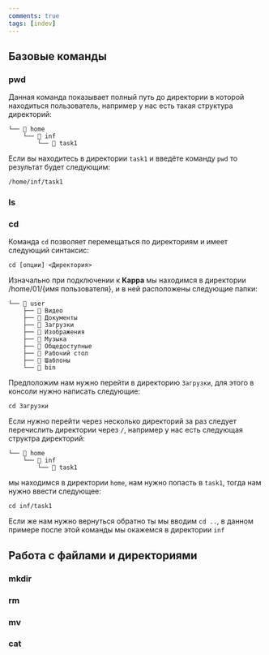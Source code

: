```yaml
---
comments: true
tags: [indev]
---
```


## Базовые команды

### pwd

Данная команда показывает полный путь до директории в которой находиться пользователь, например у нас есть такая структура директорий:

```
└── 📁 home
    └── 📁 inf
        └── 📁 task1
```

Если вы находитесь в директории `task1` и введёте команду `pwd` то результат будет следующим:

```
/home/inf/task1
```

### ls

### cd

Команда `cd` позволяет перемещаться по директориям и имеет следующий синтаксис:

```
cd [опции] <Директория>
```

Изначально при подключении к **Kappa** мы находимся в директории /home/01/{имя пользователя}, и в ней расположены следующие папки:

```
└── 📁 user
    ├── 📁 Видео
    ├── 📁 Документы
    ├── 📁 Загрузки
    ├── 📁 Изображения
    ├── 📁 Музыка
    ├── 📁 Общедоступные
    ├── 📁 Рабочий стол
    ├── 📁 Шаблоны
    └── 📁 bin
```

Предположим нам нужно перейти в директорию `Загрузки`, для этого в консоли нужно написать следующие:

```
cd Загрузки
```

Если нужно перейти через несколько директорий за раз следует перечислить директории через `/`, например у нас есть следующая структра директорий:

```
└── 📁 home
    └── 📁 inf
        └── 📁 task1
```

мы находимся в директории `home`, нам нужно попасть в `task1`, тогда нам нужно ввести следующее:

```
cd inf/task1
```

Если же нам нужно вернуться обратно ты мы вводим `cd ..`, в данном примере после этой команды мы окажемся в директории `inf`



## Работа с файлами и директориями

### mkdir

### rm

### mv

### cat
